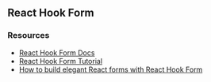## React Hook Form

### Resources

- [React Hook Form Docs](https://react-hook-form.com/)
- [React Hook Form Tutorial](https://www.youtube.com/watch?v=-mFXqOaqgZk&ab_channel=BenAwad)
- [How to build elegant React forms with React Hook Form](https://www.youtube.com/watch?v=4oCH5WaJHzk&ab_channel=IanLenehan)
